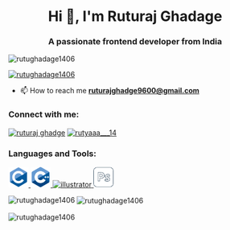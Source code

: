 <h1 align="center">Hi 👋, I'm Ruturaj Ghadage</h1>
<h3 align="center">A passionate frontend developer from India</h3>

<p align="left"> <img src="https://komarev.com/ghpvc/?username=rutughadage1406&label=Profile%20views&color=0e75b6&style=flat" alt="rutughadage1406" /> </p>

<p align="left"> <a href="https://github.com/ryo-ma/github-profile-trophy"><img src="https://github-profile-trophy.vercel.app/?username=rutughadage1406" alt="rutughadage1406" /></a> </p>

- 📫 How to reach me **ruturajghadge9600@gmail.com**

<h3 align="left">Connect with me:</h3>
<p align="left">
<a href="https://fb.com/ruturaj ghadge" target="blank"><img align="center" src="https://raw.githubusercontent.com/rahuldkjain/github-profile-readme-generator/master/src/images/icons/Social/facebook.svg" alt="ruturaj ghadge" height="30" width="40" /></a>
<a href="https://instagram.com/rutyaaa___14" target="blank"><img align="center" src="https://raw.githubusercontent.com/rahuldkjain/github-profile-readme-generator/master/src/images/icons/Social/instagram.svg" alt="rutyaaa___14" height="30" width="40" /></a>
</p>

<h3 align="left">Languages and Tools:</h3>
<p align="left"> <a href="https://www.cprogramming.com/" target="_blank" rel="noreferrer"> <img src="https://raw.githubusercontent.com/devicons/devicon/master/icons/c/c-original.svg" alt="c" width="40" height="40"/> </a> <a href="https://www.w3schools.com/cpp/" target="_blank" rel="noreferrer"> <img src="https://raw.githubusercontent.com/devicons/devicon/master/icons/cplusplus/cplusplus-original.svg" alt="cplusplus" width="40" height="40"/> </a> <a href="https://www.adobe.com/in/products/illustrator.html" target="_blank" rel="noreferrer"> <img src="https://www.vectorlogo.zone/logos/adobe_illustrator/adobe_illustrator-icon.svg" alt="illustrator" width="40" height="40"/> </a> <a href="https://www.photoshop.com/en" target="_blank" rel="noreferrer"> <img src="https://raw.githubusercontent.com/devicons/devicon/master/icons/photoshop/photoshop-line.svg" alt="photoshop" width="40" height="40"/> </a> </p>

<p><img align="left" src="https://github-readme-stats.vercel.app/api/top-langs?username=rutughadage1406&show_icons=true&locale=en&layout=compact" alt="rutughadage1406" /></p>

<p>&nbsp;<img align="center" src="https://github-readme-stats.vercel.app/api?username=rutughadage1406&show_icons=true&locale=en" alt="rutughadage1406" /></p>

<p><img align="center" src="https://github-readme-streak-stats.herokuapp.com/?user=rutughadage1406&" alt="rutughadage1406" /></p>

